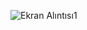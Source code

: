 ![Ekran Alıntısı1](https://user-images.githubusercontent.com/77534195/188452890-3659323d-bb10-4f6f-b124-d729e67dd5dc.PNG)

